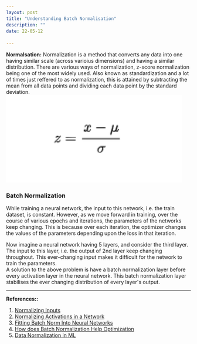 ```yaml
---
layout: post
title: "Understanding Batch Normalisation"
description: ""
date: 22-05-12

---
```


**Normalsation:** Normalization is a method that converts any data into one having similar scale (across varioius dimensions) and having a similar distribution. There are various ways of normalization, z-score normalization being one of the most widely used. Also known as standardization and a lot of times just reffered to as normalization, this is attained by subtracting the mean from all data points and dividing each data point by the standard deviation.
![Normalization](/assets/imgs/normalization.png)

### Batch Normalization
While training a neural network, the input to this network, i.e. the train dataset, is constant. However, as we move forward in training, over the course of various epochs and iterations, the parameters of the networks keep changing. This is because over each iteration, the optimizer changes the values of the parameters depending upon the loss in that iteration.

Now imagine a neural network having 5 layers, and consider the third layer. The input to this layer, i.e. the output of 2nd layer keep changing throughout. This ever-changing input makes it difficult for the network to train the parameters.<br>
A solution to the above problem is have a batch normalization layer before every activation layer in the neural network. This batch normalization layer stabilises the ever changing distribution of every layer's output.


--- 
**References::**
1. [Normalizing Inputs](https://www.youtube.com/watch?v=FDCfw-YqWTE)
2. [Normalizing Activations in a Network](https://www.youtube.com/watch?v=tNIpEZLv_eg)
3. [Fitting Batch Norm Into Neural Networks](https://www.youtube.com/watch?v=em6dfRxYkYU)
4. [How does Batch Normalization Help Optimization](https://www.youtube.com/watch?v=EvAVCxZJN2U)
5. [Data Normalization in ML](https://towardsdatascience.com/data-normalization-in-machine-learning-395fdec69d02)